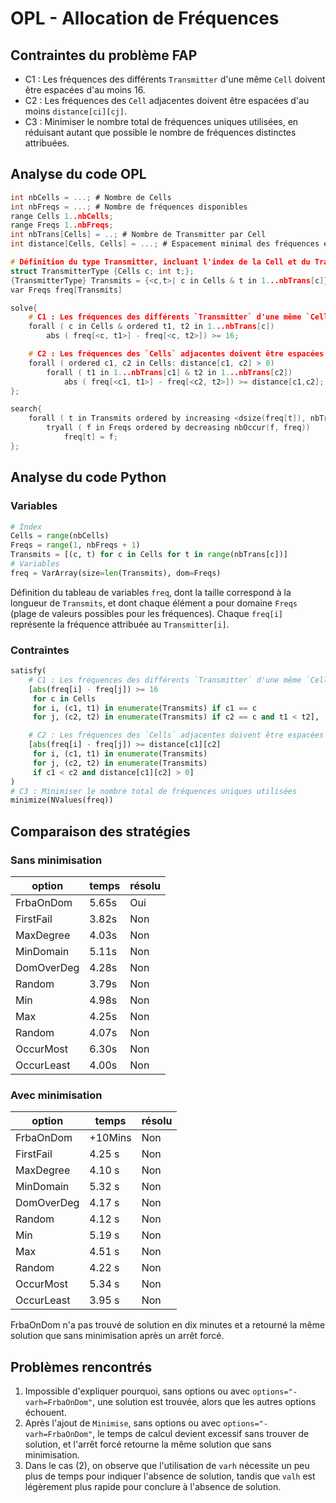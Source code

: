 # OPL - Allocation de Fréquences

## Contraintes du problème FAP
- C1 : Les fréquences des différents `Transmitter` d'une même `Cell` doivent être espacées d'au moins 16.
- C2 : Les fréquences des `Cell` adjacentes doivent être espacées d'au moins `distance[ci][cj]`.
- C3 : Minimiser le nombre total de fréquences uniques utilisées, en réduisant autant que possible le nombre de fréquences distinctes attribuées.

## Analyse du code OPL

```c
int nbCells = ...; # Nombre de Cells
int nbFreqs = ...; # Nombre de fréquences disponibles
range Cells 1..nbCells; 
range Freqs 1..nbFreqs; 
int nbTrans[Cells] = ..; # Nombre de Transmitter par Cell
int distance[Cells, Cells] = ...; # Espacement minimal des fréquences entre Cells

# Définition du type Transmitter, incluant l'index de la Cell et du Transmitter
struct TransmitterType {Cells c; int t;};
{TransmitterType} Transmits = {<c,t>| c in Cells & t in 1...nbTrans[c]};
var Freqs freq[Transmits]

solve{
    # C1 : Les fréquences des différents `Transmitter` d'une même `Cell` doivent être espacées d'au moins 16
    forall ( c in Cells & ordered t1, t2 in 1...nbTrans[c])
        abs ( freq[<c, t1>] - freq[<c, t2>]) >= 16;

    # C2 : Les fréquences des `Cells` adjacentes doivent être espacées d'au moins `distance[ci][cj]`
    forall ( ordered c1, c2 in Cells: distance[c1, c2] > 0)
        forall ( t1 in 1...nbTrans[c1] & t2 in 1...nbTrans[c2])
            abs ( freq[<c1, t1>] - freq[<c2, t2>]) >= distance[c1,c2];
};

search{
    forall ( t in Transmits ordered by increasing <dsize(freq[t]), nbTrans[t.c]>)
        tryall ( f in Freqs ordered by decreasing nbOccur(f, freq))
            freq[t] = f;
};
```

## Analyse du code Python

### Variables

```python 
# Index
Cells = range(nbCells)
Freqs = range(1, nbFreqs + 1)
Transmits = [(c, t) for c in Cells for t in range(nbTrans[c])]
# Variables
freq = VarArray(size=len(Transmits), dom=Freqs)
```
Définition du tableau de variables `freq`, dont la taille correspond à la longueur de `Transmits`, et dont chaque élément a pour domaine `Freqs` (plage de valeurs possibles pour les fréquences).
Chaque `freq[i]` représente la fréquence attribuée au `Transmitter[i]`.

### Contraintes

```python
satisfy(
    # C1 : Les fréquences des différents `Transmitter` d'une même `Cell` doivent être espacées d'au moins 16
    [abs(freq[i] - freq[j]) >= 16
     for c in Cells 
     for i, (c1, t1) in enumerate(Transmits) if c1 == c
     for j, (c2, t2) in enumerate(Transmits) if c2 == c and t1 < t2],

    # C2 : Les fréquences des `Cells` adjacentes doivent être espacées d'au moins `distance[ci][cj]`
    [abs(freq[i] - freq[j]) >= distance[c1][c2]
     for i, (c1, t1) in enumerate(Transmits)
     for j, (c2, t2) in enumerate(Transmits)
     if c1 < c2 and distance[c1][c2] > 0]
)
# C3 : Minimiser le nombre total de fréquences uniques utilisées
minimize(NValues(freq))
```

## Comparaison des stratégies
### Sans minimisation
| option | temps | résolu | 
|---|---|---|
| FrbaOnDom | 5.65s | Oui |
| FirstFail | 3.82s | Non |
| MaxDegree | 4.03s | Non |
| MinDomain | 5.11s | Non |
| DomOverDeg | 4.28s | Non |
| Random | 3.79s | Non |
| Min | 4.98s | Non |
| Max | 4.25s | Non |
| Random | 4.07s | Non |
| OccurMost | 6.30s | Non |
| OccurLeast | 4.00s | Non |

### Avec minimisation
| option | temps | résolu |
|---|---|---|
| FrbaOnDom | +10Mins | Non | 
| FirstFail | 4.25 s| Non | 
| MaxDegree | 4.10 s| Non | 
| MinDomain | 5.32 s| Non | 
| DomOverDeg | 4.17 s| Non | 
| Random | 4.12 s| Non | 
| Min | 5.19 s| Non | 
| Max | 4.51 s| Non | 
| Random | 4.22 s| Non | 
| OccurMost | 5.34 s| Non | 
| OccurLeast | 3.95 s| Non | 


FrbaOnDom n'a pas trouvé de solution en dix minutes et a retourné la même solution que sans minimisation après un arrêt forcé.

## Problèmes rencontrés
1. Impossible d'expliquer pourquoi, sans options ou avec `options="-varh=FrbaOnDom"`, une solution est trouvée, alors que les autres options échouent.
2. Après l'ajout de `Minimise`, sans options ou avec `options="-varh=FrbaOnDom"`, le temps de calcul devient excessif sans trouver de solution, et l'arrêt forcé retourne la même solution que sans minimisation.
3. Dans le cas (2), on observe que l'utilisation de `varh` nécessite un peu plus de temps pour indiquer l'absence de solution, tandis que `valh` est légèrement plus rapide pour conclure à l'absence de solution.